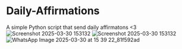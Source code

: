 # Daily-Affirmations
A simple Python script that send daily affirmatons <3
![Screenshot 2025-03-30 153132](https://github.com/user-attachments/assets/e88cc567-3beb-4e87-ba98-04f4f4b24c8c)
![Screenshot 2025-03-30 153132](https://github.com/user-attachments/assets/39fc62c4-51d4-4b3c-9dee-c1992b90ecf9)
![WhatsApp Image 2025-03-30 at 15 39 22_81f592ad](https://github.com/user-attachments/assets/b8844526-d6db-4e74-a911-2822953c582a)
